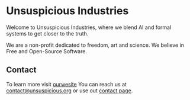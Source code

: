 
# Unsuspicious Industries

Welcome to Unsuspicious Industries, where we blend AI and formal systems to get closer to the truth.

We are a non-profit dedicated to freedom, art and science. We believe in Free and Open-Source Software.

## Contact

To learn more visit [ourwesite](https://unsuspicious.org)
You can reach us at contact@unsuspicious.org or use out [contact page](https://unsuspicious.org/contact).
